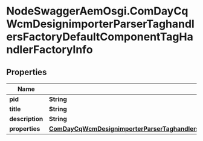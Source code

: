 # NodeSwaggerAemOsgi.ComDayCqWcmDesignimporterParserTaghandlersFactoryDefaultComponentTagHandlerFactoryInfo

## Properties

Name | Type | Description | Notes
------------ | ------------- | ------------- | -------------
**pid** | **String** |  | [optional] 
**title** | **String** |  | [optional] 
**description** | **String** |  | [optional] 
**properties** | [**ComDayCqWcmDesignimporterParserTaghandlersFactoryDefaultComponentTagHandlerFactoryProperties**](ComDayCqWcmDesignimporterParserTaghandlersFactoryDefaultComponentTagHandlerFactoryProperties.md) |  | [optional] 


